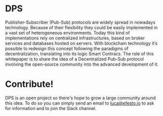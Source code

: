 # DPS

Publisher-Subscriber (Pub-Sub) protocols are widely spread in nowadays technology. Because of their flexibility they could be easily implemented in a vast set of heterogeneous environments. Today this kind of implementations rely on centralized infrastructures, based on broker services and databases hosted on servers. With blockchain technology it’s possible to redesign this concept following the paradigms of decentralization, translating into its logic Smart Contracs. The role of this whitepaper is to share the idea of a Decentralized Pub-Sub protocol involving the open-source community into the advanced development of it.

# Contribute!
DPS is an open project so there's hope to grow a large community around this idea. To do so you can simply send an email to luca@efesto.io to ask for information and to join the Slack channel.